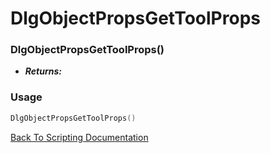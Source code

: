 # DlgObjectPropsGetToolProps

### DlgObjectPropsGetToolProps()
- ***Returns:*** 

### Usage

```Lua
DlgObjectPropsGetToolProps()
```


[Back To Scripting Documentation](../README.md)
